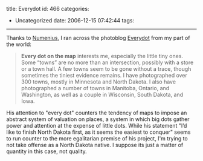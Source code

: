title: Everydot
id: 466
categories:
  - Uncategorized
date: 2006-12-15 07:42:44
tags:
---

Thanks to [Numenius](/,%20I%27m%20trying%20to%20not%20take%20offense%20at%20his%20statement,), I ran across the photoblog [Everydot](http://afiler.com/everydot) from my part of the world:  
> **Every dot on the map** interests me, especially the little tiny ones. Some “towns” are no more than an intersection, possibly with a store or a town hall. A few towns seem to be gone without a trace, though sometimes the tiniest evidence remains. I have photographed over 300 towns, mostly in Minnesota and North Dakota. I also have photographed a number of towns in Manitoba, Ontario, and Washington, as well as a couple in Wisconsin, South Dakota, and Iowa.

His attention to &quot;every dot&quot; counters the tendency of maps to impose an abstract system of valuation on places, a system in which big dots gather power and attention at the expense of little dots. While his statement &quot;I’d like to finish North Dakota first, as it seems the easiest to conquer&quot; seems to run counter to the more egalitarian premise of his project, I&#039;m trying to not take offense as a North Dakota native. I suppose its just a matter of quantity in this case, not quality.  